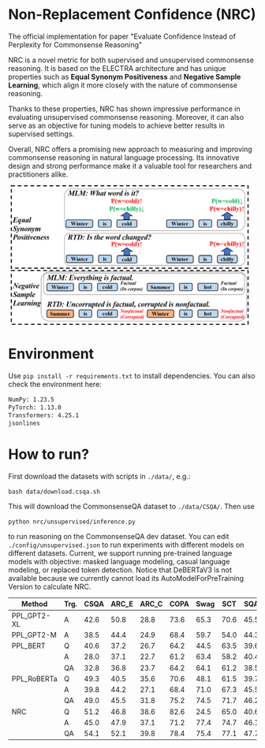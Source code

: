 # Non-Replacement Confidence (NRC)
The official implementation for paper "Evaluate Confidence Instead of Perplexity for Commonsense Reasoning"

NRC is a novel metric for both supervised and unsupervised commonsense reasoning. It is based on the ELECTRA architecture and has unique properties such as **Equal Synonym Positiveness** and **Negative Sample Learning**, which align it more closely with the nature of commonsense reasoning.

Thanks to these properties, NRC has shown impressive performance in evaluating unsupervised commonsense reasoning. Moreover, it can also serve as an objective for tuning models to achieve better results in supervised settings.

Overall, NRC offers a promising new approach to measuring and improving commonsense reasoning in natural language processing. Its innovative design and strong performance make it a valuable tool for researchers and practitioners alike.

![image](https://github.com/KomeijiForce/ELECTRA-NRC/blob/main/instance.png)

# Environment
Use
```pip install -r requirements.txt```
to install dependencies. You can also check the environment here:
```
NumPy: 1.23.5
PyTorch: 1.13.0
Transformers: 4.25.1
jsonlines
```
# How to run?
First download the datasets with scripts in ```./data/```, e.g.:
```
bash data/download.csqa.sh
```
This will download the CommonsenseQA dataset to ```./data/CSQA/```. Then use
```
python nrc/unsupervised/inference.py
```
to run reasoning on the CommonsenseQA dev dataset. You can edit ```./config/unsupervised.json``` to run experiments with different models on different datasets. Current, we support running pre-trained language models with objective: masked language modeling, casual language modeling, or replaced token detection. Notice that DeBERTaV3 is not available because we currently cannot load its AutoModelForPreTraining Version to calculate NRC.

| Method                | Trg. | CSQA | ARC_E | ARC_C | COPA | Swag | SCT  | SQA  | CQA  | Avg. |
|-----------------------|--------|-------|-------|--------|-------|--------|--------|-------|--------|--------|
| PPL_GPT2-XL       | A       | 42.6  | 50.8  | 28.8   | 73.6  | 65.3   | 70.6   | 45.5  | 35.5   | 51.6   |
| PPL_GPT2-M      | A       | 38.5  | 44.4  | 24.9   | 68.4  | 59.7   | 54.0   | 44.3  | 27.0   | 45.0   |
| PPL_BERT             | Q       | 40.6  | 37.2  | 26.7   | 64.2  | 44.5   | 63.5   | 39.6  | 32.9   | 43.7   |
|                             | A       | 28.0  | 37.1  | 22.7   | 61.2  | 63.4   | 58.2   | 40.4  | 30.7   | 42.7   |
|                             | QA    | 32.8  | 36.8  | 23.7   | 64.2  | 64.1   | 61.2   | 38.5  | 29.6   | 43.9   |
| PPL_RoBERTa     | Q       | 49.3  | 40.5  | 35.6   | 70.6  | 48.1   | 61.5   | 39.7  | 38.6   | 48.0   |
|                             | A       | 39.8  | 44.2  | 27.1   | 68.4  | 71.0   | 67.3   | 45.5  | 36.1   | 49.9   |
|                             | QA    | 49.0  | 45.5  | 31.8   | 75.2  | 74.5   | 71.7   | 46.2  | 36.5   | 53.8   |
| NRC                    | Q       | 51.2  | 46.8  | 38.6   | 82.6  | 24.5   | 65.0   | 40.6  | 41.2   | 48.8   |
|                             | A       | 45.0  | 47.9  | 37.1   | 71.2  | 77.4   | 74.7   | 46.1  | 41.9   | 55.2   |
|                             | QA    | 54.1  | 52.1  | 39.8   | 78.4  | 75.4   | 77.1   | 47.7  | 44.3   | 58.6   |


